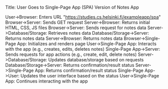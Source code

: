 Title: User Goes to Single-Page App (SPA) Version of Notes App

User->Browser: Enters URL "https://studies.cs.helsinki.fi/exampleapp/spa"
Browser->Server: Sends GET request
Server->Browser: Returns initial HTML, CSS, JS files
Browser->Server: Sends request for notes data
Server->Database/Storage: Retrieves notes data
Database/Storage->Server: Returns notes data
Server->Browser: Returns notes data
Browser->Single-Page App: Initializes and renders page
User->Single-Page App: Interacts with the app (e.g., creates, edits, deletes notes)
Single-Page App->Server: Sends requests for app actions (e.g., create, edit, delete notes)
Server->Database/Storage: Updates database/storage based on requests
Database/Storage->Server: Returns confirmation/result status
Server->Single-Page App: Returns confirmation/result status
Single-Page App->User: Updates the user interface based on the status
User->Single-Page App: Continues interacting with the app
